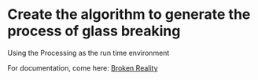 # Create the algorithm to generate the process of glass breaking

Using the Processing as the run time environment

For documentation, come here:
[Broken Reality](http://www.portfolio.alexxu1992.com/2017/01/18/broken-reality-_-interactive-visual-effect/)
